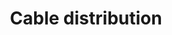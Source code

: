 ---
title: Cable distribution
longTitle: 'Cable distribution'
tags:
- gccommon
usedFor:
- "[[Cable television]]"
---